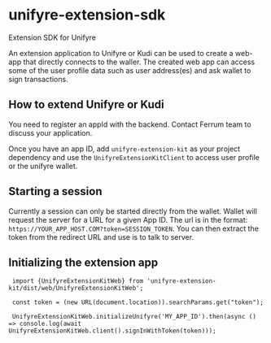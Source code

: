 # unifyre-extension-sdk
Extension SDK for Unifyre

An extension application to Unifyre or Kudi can be used to create a web-app that directly connects to the waller. The created web app can access some of the user profile data such as user address(es) and ask wallet to sign transactions.

## How to extend Unifyre or Kudi

You need to register an appId with the backend. Contact Ferrum team to discuss your application.

Once you have an app ID, add `unifyre-extension-kit` as your project dependency and use the `UnifyreExtensionKitClient` to access user profile or the unifyre wallet.

## Starting a session

Currently a session can only be started directly from the wallet. Wallet will request the server for a URL for a given App ID. The url is in the format: `https://YOUR_APP_HOST.COM?token=SESSION_TOKEN`. You can then extract the token from the redirect URL and use is to talk to server.

## Initializing the extension app

```
 import {UnifyreExtensionKitWeb} from 'unifyre-extension-kit/dist/web/UnifyreExtensionKitWeb';

 const token = (new URL(document.location)).searchParams.get("token");

 UnifyreExtensionKitWeb.initializeUnifyre('MY_APP_ID').then(async () => console.log(await UnifyreExtensionKitWeb.client().signInWithToken(token)));
```
